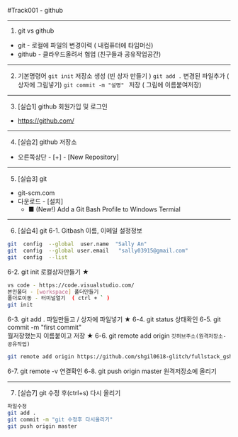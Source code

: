 #Track001 -  github

---
1. git  vs  github
- git - 로컬에 파일의 변경이력 ( 내컴퓨터에 타임머신)
- github - 클라우드올려서 협업 (친구들과 공유작업공간)

---
2. 기본명령어
   `git init`  저장소 생성   (빈 상자 만들기 )
   `git add .`  변경된 파일추가 ( 상자에 그림넣기)
   `git commit -m "설명" `  저장 ( 그림에 이름붙여저장)

---
3. [실습1] github 회원가입 및 로그인
 -  https://github.com/

---
4. [실습2] github 저장소
-  오른쪽상단 - [+] - [New Repository]

---
5. [실습3] git
- git-scm.com
- 다운로드 - [설치] 
   - ■ (New!) Add a Git Bash Profile to Windows Termial

---
6. [실습4] git 
6-1.  Gitbash   이름, 이메일 설정정보 
```bash
git  config  --global  user.name  "Sally An"
git  config  --global user.email   "sally03915@gmail.com"
git  config  --list
```
6-2.  git init    로컬상자만들기 ★
```bash
vs code - https://code.visualstudio.com/
본인폴더 - [workspace] 폴더만들기
폴더로이동 - 터미널열기  ( ctrl + ` )
git init 
```
6-3.  git add .  파일만들고 / 상자에 파일넣기  ★
6-4.  git status  상태확인
6-5.  git commit  -m "first commit"  
   뭘저장했는지 이름붙이고 저장  ★
6-6.  git  remote  add  origin   `깃허브주소(원격저장소-공유작업)`
```bash
git remote add origin https://github.com/shgil0618-glitch/fullstack_gsh.git 
```
6-7.  git  remote  -v  연결확인
6-8.  git  push origin master   원격저장소에 올리기

---
7. [실습7] git 수정 후(ctrl+s) 다시 올리기
```bash
파일수정
git add .
git commit -m "git 수정후 다시올리기"
git push origin master
```




















